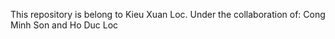 This repository is belong to Kieu Xuan Loc.
Under the collaboration of: Cong Minh Son and Ho Duc Loc

